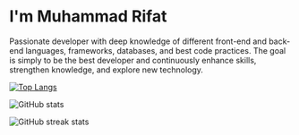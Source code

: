 # I'm Muhammad Rifat
Passionate developer with deep knowledge of different front-end and back-end languages, frameworks, databases, and best code practices. The goal is simply to be the best developer and continuously enhance skills, strengthen knowledge, and explore new technology.


[![Top Langs](https://github-readme-stats.vercel.app/api/top-langs/?username=MuhammadRifat)](https://github.com/MuhammadRifat/)

![GitHub stats](https://github-readme-stats.vercel.app/api?username=MuhammadRifat&show_icons=true)  

![GitHub streak stats](https://github-readme-streak-stats.herokuapp.com/?user=MuhammadRifat)

